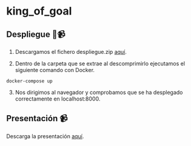 # king_of_goal

## Despliegue 🚀📹

1) Descargamos el fichero despliegue.zip [aquí](https://drive.google.com/file/d/1AVn3B_CMtO3ENyqscGZ_526VtozpFXCx/view?usp=sharing).

2) Dentro de la carpeta que se extrae al descomprimirlo ejecutamos el siguiente comando con Docker.

```
docker-compose up
```

3) Nos dirigimos al navegador y comprobamos que se ha desplegado correctamente en localhost:8000.

## Presentación 📹

Descarga la presentación [aquí](https://drive.google.com/file/d/1lNk8XIpKukCKRBkW0tCnoFEFGe4ehmnp/view?usp=sharing).
